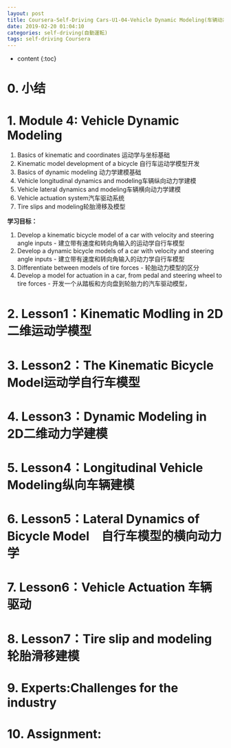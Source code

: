 ```yaml
---
layout: post
title: Coursera-Self-Driving Cars-U1-04-Vehicle Dynamic Modeling(车辆动态建模)
date: 2019-02-20 01:04:10
categories: self-driving(自動運転)
tags: self-driving Coursera
---
```

* content
{:toc}

# 0. 小结

# 1. Module 4: Vehicle Dynamic Modeling

1. Basics of kinematic and coordinates 运动学与坐标基础
2. Kinematic model development of a bicycle 自行车运动学模型开发
3. Basics of dynamic modeling 动力学建模基础
4. Vehicle longitudinal dynamics and modeling车辆纵向动力学建模
5. Vehicle lateral dynamics and modeling车辆横向动力学建模
6. Vehicle actuation system汽车驱动系统
7. Tire slips and modeling轮胎滑移及模型


**学习目标：**
1. Develop a kinematic bicycle model of a car with velocity and steering angle inputs - 建立带有速度和转向角输入的运动学自行车模型
2. Develop a dynamic bicycle models of a car with velocity and steering angle inputs - 建立带有速度和转向角输入的动力学自行车模型
3. Differentiate between models of tire forces - 轮胎动力模型的区分
4. Develop a model for actuation in a car, from pedal and steering wheel to tire forces - 开发一个从踏板和方向盘到轮胎力的汽车驱动模型，

# 2. Lesson1：Kinematic Modling in 2D二维运动学模型

# 3. Lesson2：The Kinematic Bicycle Model运动学自行车模型

# 4. Lesson3：Dynamic Modeling in 2D二维动力学建模

# 5. Lesson4：Longitudinal Vehicle Modeling纵向车辆建模

# 6. Lesson5：Lateral Dynamics of Bicycle Model　自行车模型的横向动力学

# 7. Lesson6：Vehicle Actuation 车辆驱动

# 8. Lesson7：Tire slip and modeling 轮胎滑移建模

# 9. Experts:Challenges for the industry

# 10. Assignment: